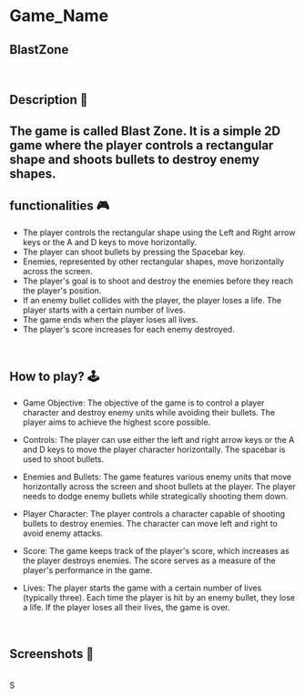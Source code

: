 # **Game_Name** 
BlastZone
---

<br>

## **Description 📃**
The game is called Blast Zone. It is a simple 2D game where the player controls a rectangular shape and shoots bullets to destroy enemy shapes.
- 

## **functionalities 🎮**
<!-- add functionalities over here -->
- The player controls the rectangular shape using the Left and Right arrow keys or the A and D keys to move horizontally.
- The player can shoot bullets by pressing the Spacebar key.
- Enemies, represented by other rectangular shapes, move horizontally across the screen.
- The player's goal is to shoot and destroy the enemies before they reach the player's position.
- If an enemy bullet collides with the player, the player loses a life. The player starts with a certain number of lives.
- The game ends when the player loses all lives.
- The player's score increases for each enemy destroyed.
<br>

## **How to play? 🕹️**
<!-- add the steps how to play games -->
- Game Objective: The objective of the game is to control a player character and destroy enemy units while avoiding their bullets. The player aims to achieve the highest score possible.

- Controls: The player can use either the left and right arrow keys or the A and D keys to move the player character horizontally. The spacebar is used to shoot bullets.

- Enemies and Bullets: The game features various enemy units that move horizontally across the screen and shoot bullets at the player. The player needs to dodge enemy bullets while strategically shooting them down.

- Player Character: The player controls a character capable of shooting bullets to destroy enemies. The character can move left and right to avoid enemy attacks.

- Score: The game keeps track of the player's score, which increases as the player destroys enemies. The score serves as a measure of the player's performance in the game.

- Lives: The player starts the game with a certain number of lives (typically three). Each time the player is hit by an enemy bullet, they lose a life. If the player loses all their lives, the game is over.




<br>

## **Screenshots 📸**

<br>
<!-- add your screenshots like this --<img width="1152" alt="MazeGame" src="https://github.com/rt-001/GameZone/assets/76102333/b33fdb01-434e-41ad-a575-c3f56fb0e989">
>

<br>

## **Working video 📹**
<!-- add your working video over here -->S